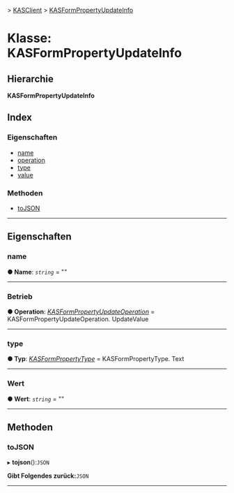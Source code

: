 [](../README.md) > [KASClient](../modules/kasclient.md) > [KASFormPropertyUpdateInfo](../classes/kasclient.kasformpropertyupdateinfo.md)

# <a name="class-kasformpropertyupdateinfo"></a>Klasse: KASFormPropertyUpdateInfo

## <a name="hierarchy"></a>Hierarchie

**KASFormPropertyUpdateInfo**

## <a name="index"></a>Index 

### <a name="properties"></a>Eigenschaften

* [name](kasclient.kasformpropertyupdateinfo.md#name)
* [operation](kasclient.kasformpropertyupdateinfo.md#operation)
* [type](kasclient.kasformpropertyupdateinfo.md#type)
* [value](kasclient.kasformpropertyupdateinfo.md#value)
### <a name="methods"></a>Methoden

* [toJSON](kasclient.kasformpropertyupdateinfo.md#tojson)

---

## <a name="properties"></a>Eigenschaften

<a id="name"></a>

###  <a name="name"></a>name

**● Name**: *`string`* = ""

___
<a id="operation"></a>

###  <a name="operation"></a>Betrieb

**● Operation**: *[KASFormPropertyUpdateOperation](../enums/kasclient.kasformpropertyupdateoperation.md)* = KASFormPropertyUpdateOperation. UpdateValue

___
<a id="type"></a>

###  <a name="type"></a>type

**● Typ**: *[KASFormPropertyType](../enums/kasclient.kasformpropertytype.md)* = KASFormPropertyType. Text

___
<a id="value"></a>

###  <a name="value"></a>Wert

**● Wert**: *`string`* = ""

___

## <a name="methods"></a>Methoden

<a id="tojson"></a>

###  <a name="tojson"></a>toJSON

▸ **tojson**():`JSON`

**Gibt Folgendes zurück:**`JSON`

___

